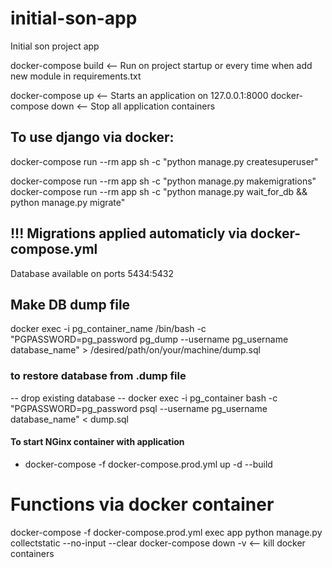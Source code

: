 # initial-son-app
Initial son project app

docker-compose build <-- Run on project startup or every time when add new module in requirements.txt

docker-compose up <-- Starts an application on 127.0.0.1:8000
docker-compose down <-- Stop all application containers

## To use django via docker:

docker-compose run --rm app sh -c "python manage.py createsuperuser"

docker-compose run --rm app sh -c "python manage.py makemigrations"
docker-compose run --rm app sh -c "python manage.py wait_for_db && python manage.py migrate"

## !!! Migrations applied automaticly via docker-compose.yml
Database available on ports 5434:5432

## Make DB dump file
docker exec -i pg_container_name /bin/bash -c "PGPASSWORD=pg_password pg_dump --username pg_username database_name" > /desired/path/on/your/machine/dump.sql

### to restore database from .dump file 
-- drop existing database
-- docker exec -i pg_container bash -c "PGPASSWORD=pg_password psql --username pg_username database_name" < dump.sql


#### To start NGinx container with application
- docker-compose -f docker-compose.prod.yml up -d --build


# Functions via docker container

docker-compose -f docker-compose.prod.yml exec app python manage.py collectstatic --no-input --clear
docker-compose down -v <-- kill docker containers
